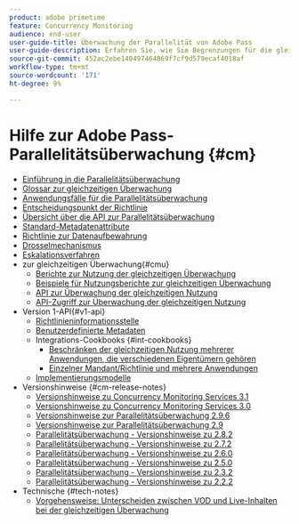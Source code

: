 ```yaml
---
product: adobe primetime
feature: Concurrency Monitoring
audience: end-user
user-guide-title: Überwachung der Parallelität von Adobe Pass
user-guide-description: Erfahren Sie, wie Sie Begrenzungen für die gleichzeitige Nutzung mehrerer Anwendungen definieren und durchsetzen.
source-git-commit: 452ac2ebe140497464869f7cf9d579ecaf4018af
workflow-type: tm+mt
source-wordcount: '171'
ht-degree: 9%

---
```



# Hilfe zur Adobe Pass-Parallelitätsüberwachung {#cm}

+ [Einführung in die Parallelitätsüberwachung](cm-home.md)
+ [Glossar zur gleichzeitigen Überwachung](cm-glossary.md)
+ [Anwendungsfälle für die Parallelitätsüberwachung](cm-use-cases.md)
+ [Entscheidungspunkt der Richtlinie](cm-policy-decision-point.md)
+ [Übersicht über die API zur Parallelitätsüberwachung](cm-api-overview.md)
+ [Standard-Metadatenattribute](standard-metadata-attributes.md)
+ [Richtlinie zur Datenaufbewahrung](data-retention-policy.md)
+ [Drosselmechanismus](throttling-mechanism.md)
+ [Eskalationsverfahren](cm-escalation-procedures.md)
+ zur gleichzeitigen Überwachung{#cmu}
   + [Berichte zur Nutzung der gleichzeitigen Überwachung](cm-usage-reports.md)
   + [Beispiele für Nutzungsberichte zur gleichzeitigen Überwachung](cm-usage-reports-examples.md)
   + [API zur Überwachung der gleichzeitigen Nutzung](cmu-api.md)
   + [API-Zugriff zur Überwachung der gleichzeitigen Nutzung](cmu-api-access.md)
+ Version 1-API{#v1-api}
   + [Richtlinieninformationsstelle](policy-info-pt-versionone.md)
   + [Benutzerdefinierte Metadaten](custom-metadata.md)
   + Integrations-Cookbooks {#int-cookbooks}
      + [Beschränken der gleichzeitigen Nutzung mehrerer Anwendungen, die verschiedenen Eigentümern gehören](restrict-concurr-usage-mult-apps.md)
      + [Einzelner Mandant/Richtlinie und mehrere Anwendungen](single-tenant-policy-mult-app.md)
   + [Implementierungsmodelle](implementation-models.md)
+ Versionshinweise {#cm-release-notes}
   + [Versionshinweise zu Concurrency Monitoring Services 3.1](rn-cm-services-31.md)
   + [Versionshinweise zu Concurrency Monitoring Services 3.0](rn-cm-services-30.md)
   + [Versionshinweise zur Parallelitätsüberwachung 2.9.6](rn-cm-296.md)
   + [Versionshinweise zur Parallelitätsüberwachung 2.9](rn-cm-29.md)
   + [Parallelitätsüberwachung - Versionshinweise zu 2.8.2](rn-cm-282.md)
   + [Parallelitätsüberwachung - Versionshinweise zu 2.7.2](rn-cm-272.md)
   + [Parallelitätsüberwachung - Versionshinweise zu 2.6.0](rn-cm-260.md)
   + [Parallelitätsüberwachung - Versionshinweise zu 2.5.0](rn-cm-250.md)
   + [Parallelitätsüberwachung - Versionshinweise zu 2.3.2](rn-cm-232.md)
   + [Parallelitätsüberwachung - Versionshinweise zu 2.2.2](rn-cm-222.md)
+ Technische {#tech-notes}
   + [Vorgehensweise: Unterscheiden zwischen VOD und Live-Inhalten bei der gleichzeitigen Überwachung](vod-live-dist.md)

<!--    + [Usage reports](usage-rep-versionone.md) -->
